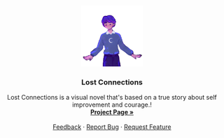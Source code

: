 <br />
<div align="center">
  <a href="https://github.com/othneildrew/Best-README-Template">
    <img src="lostconnections.png" alt="Logo" width="140" height="140">
  </a>

  <h3 align="center">Lost Connections</h3>

  <p align="center">
    Lost Connections is a visual novel that's based on a true story about self improvement and courage.!
    <br />
    <a href="https://lost-connections.com"><strong>Project Page »</strong></a>
    <br />
    <br />
    <a href="https://discord.com/users/1124428204648697906">Feedback</a>
    ·
    <a href="https://discord.com/users/1124428204648697906">Report Bug</a>
    ·
    <a href="https://discord.com/users/1124428204648697906">Request Feature</a>
  </p>
</div>



